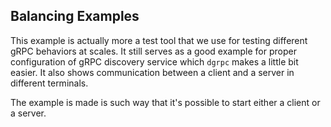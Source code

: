 ## Balancing Examples

This example is actually more a test tool that we use for testing different gRPC behaviors at scales. It still serves as a good example for proper configuration of gRPC discovery service which `dgrpc` makes a little bit easier. It also shows communication between a client and a server in different terminals.

The example is made is such way that it's possible to start either a client or a server.
